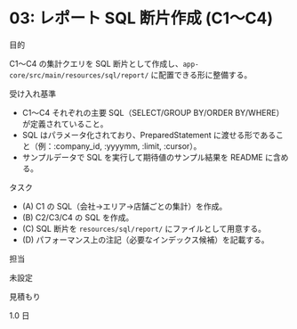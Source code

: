 # 03: レポート SQL 断片作成 (C1〜C4)

目的

C1〜C4 の集計クエリを SQL 断片として作成し、`app-core/src/main/resources/sql/report/` に配置できる形に整備する。

受け入れ基準

- C1〜C4 それぞれの主要 SQL（SELECT/GROUP BY/ORDER BY/WHERE）が定義されていること。
- SQL はパラメータ化されており、PreparedStatement に渡せる形であること（例：:company_id, :yyyymm, :limit, :cursor）。
- サンプルデータで SQL を実行して期待値のサンプル結果を README に含める。

タスク

- (A) C1 の SQL（会社→エリア→店舗ごとの集計）を作成。
- (B) C2/C3/C4 の SQL を作成。
- (C) SQL 断片を `resources/sql/report/` にファイルとして用意する。
- (D) パフォーマンス上の注記（必要なインデックス候補）を記載する。

担当

未設定

見積もり

1.0 日